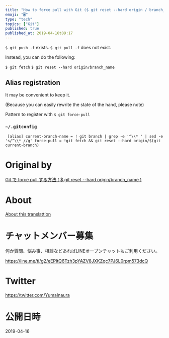 ```yaml
---
title: "How to force pull with Git ($ git reset --hard origin / branch_name)"
emoji: "🖥"
type: "tech"
topics: ["Git"]
published: true
published_at: 2019-04-16t09:17
---
```


`$ git push -f` exists. `$ git pull -f` does not exist.

Instead, you can do the following:

`$ git fetch` `$ git reset --hard origin/branch_name`

## Alias registration 

It may be convenient to keep it.

(Because you can easily rewrite the state of the hand, please note)

Pattern to register with `$ git force-pull`

### `~/.gitconfig` 
 

     [alias] current-branch-name = ! git branch | grep -e '^\\* ' | sed -e 's/^\\* //g' force-pull = !git fetch && git reset --hard origin/$(git current-branch) 



# Original by
[Git で force pull する方法 ( $ git reset --hard origin/branch_name ) ](https://qiita.com/Yinaura/items/30992f25b87f76af3ba2)

# About

[About this translattion](https://qiita.com/YumaInaura/items/7f6fd1e9310a6816469a)








<!-- Update From Qiita API -->

# チャットメンバー募集


何か質問、悩み事、相談などあればLINEオープンチャットもご利用ください。

https://line.me/ti/g2/eEPltQ6Tzh3pYAZV8JXKZqc7PJ6L0rpm573dcQ





# Twitter


https://twitter.com/YumaInaura


<!-- Update From Qiita API -->



# 公開日時

2019-04-16
